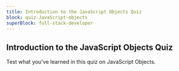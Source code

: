 ```yaml
---
title: Introduction to the JavaScript Objects Quiz
block: quiz-JavaScript-objects
superBlock: full-stack-developer
---
```


## Introduction to the JavaScript Objects Quiz

Test what you've learned in this quiz on JavaScript Objects.
